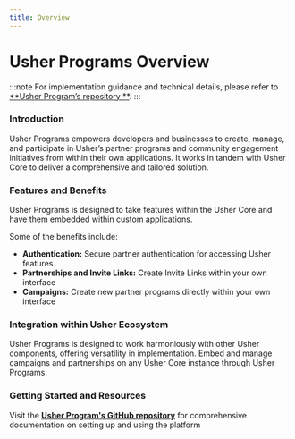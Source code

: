 ```yaml
---
title: Overview
---
```


# Usher Programs Overview

:::note
For implementation guidance and technical details, please refer to [**Usher Program’s repository
**](https://github.com/usherlabs/programs).
:::

### Introduction

Usher Programs empowers developers and businesses to create, manage, and participate in Usher’s partner programs and
community engagement initiatives from within their own applications. It works in tandem with Usher Core to deliver a
comprehensive and tailored solution.

### Features and Benefits

Usher Programs is designed to take features within the Usher Core and have them embedded within custom applications.

Some of the benefits include:

- **Authentication:** Secure partner authentication for accessing Usher features
- **Partnerships and Invite Links:** Create Invite Links within your own interface
- **Campaigns:** Create new partner programs directly within your own interface

### Integration within Usher Ecosystem

Usher Programs is designed to work harmoniously with other Usher components, offering versatility in implementation.
Embed and manage campaigns and partnerships on any Usher Core instance through Usher Programs.

### Getting Started and Resources

Visit the **[Usher Program's GitHub repository](https://github.com/usherlabs/programs)** for comprehensive documentation
on setting up and using the platform

